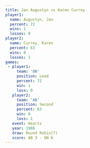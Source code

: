 ```yaml
---
title: Jan Augustyn vs Karen Currey
player1:             
  name: Augustyn, Jan
  percent: 72        
  wins: 1            
  losses: 0          
player2:             
  name: Currey, Karen
  percent: 63        
  wins: 0            
  losses: 1          
games:
 - player1:        
     team: 'ON'    
     position: Lead
     percent: 72   
     win: 1        
     loss: 0       
   player2:          
     team: 'AB'      
     position: Second
     percent: 63     
     win: 0          
     loss: 1         
   event: Hearts       
   year: 1986          
   draw: Round Robin(7)
   score: AB 3 - ON 6  
---
```

